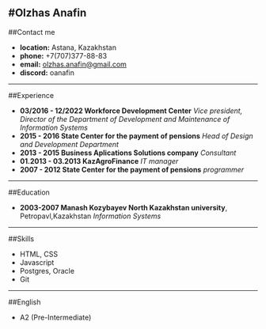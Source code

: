 #Olzhas Anafin  
---
##Contact me
* **location:** Astana, Kazakhstan
* **phone:** +7(707)377-88-83
* **email:** olzhas.anafin@gmail.com
* **discord:** oanafin

---
##Experience

* **03/2016 - 12/2022 Workforce Development Center** 
*Vice president, Director of the Department of Development and Maintenance of Information Systems*  
* **2015 - 2016 State Сenter for the payment of pensions** 
*Head of Design and Development Department*
* **2013 - 2015 Business Aplications Solutions company**
*Consultant*
* **01.2013 - 03.2013 KazAgroFinance** 
*IT manager*
* **2007 - 2012 State Сenter for the payment of pensions** 
*programmer*

---
##Education
* **2003-2007 Manash Kozybayev North Kazakhstan university**, Petropavl,Kazakhstan
*Information Systems*

---
##Skills
* HTML, CSS
* Javascript
* Postgres, Oracle
* Git

---
##English
* A2 (Pre-Intermediate)
 